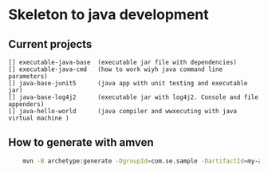 # Skeleton to java development

## Current projects
    [] executable-java-base  (executable jar file with dependencies)
    [] executable-java-cmd   (how to work wiyh java command line parameters)
    [] java-base-junit5      (java app with unit testing and executable jar)
    [] java-base-log4j2      (executable jar with log4j2. Console and file appenders)
    [] java-hello-world      (java compiler and wwxecuting with java virtual machine )

## How to generate with amven

```bash
    mvn -B archetype:generate -DgroupId=com.se.sample -DartifactId=my-app  -DarchetypeArtifactId=maven-archetype-quickstart -DarchetypeVersion=1.4
```

